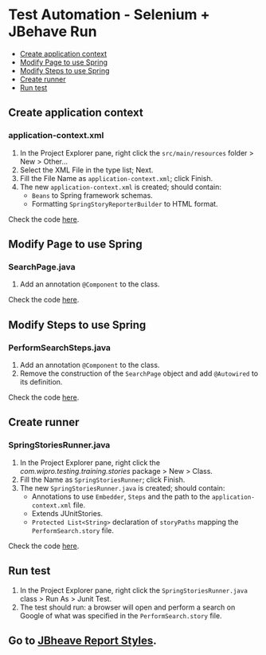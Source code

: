 # Test Automation - Selenium + JBehave Run

- [Create application context](#create-application-context)
- [Modify Page to use Spring](#modify-page-to-use-spring)
- [Modify Steps to use Spring](#modify-steps-to-use-spring)
- [Create runner](#create-runner)
- [Run test](#run-test)


## Create application context

### application-context.xml
1.	In the Project Explorer pane, right click the `src/main/resources` folder > New > Other...
2.	Select the XML File in the type list; Next.
3.	Fill the File Name as `application-context.xml`; click Finish.
4.	The new `application-context.xml` is created; should contain:
    - `Beans` to Spring framework schemas.
    - Formatting `SpringStoryReporterBuilder` to HTML format.

Check the code [here][application-context.xml].


## Modify Page to use Spring

### SearchPage.java
1.	Add an annotation `@Component` to the class.

Check the code [here][SearchPage.java].


## Modify Steps to use Spring

### PerformSearchSteps.java
1.	Add an annotation `@Component` to the class.
2.	Remove the construction of the `SearchPage` object and add `@Autowired` to its definition.

Check the code [here][PerformSearchSteps.java].


## Create runner

### SpringStoriesRunner.java
1.	In the Project Explorer pane, right click the *com.wipro.testing.training.stories* package > New > Class.
2.	Fill the Name as `SpringStoriesRunner`; click Finish.
3.	The new `SpringStoriesRunner.java` is created; should contain:
    - Annotations to use `Embedder`, `Steps` and the path to the `application-context.xml` file.
    - Extends JUnitStories.
    - `Protected List<String>` declaration of `storyPaths` mapping the `PerformSearch.story` file.

Check the code [here][SpringStoriesRunner.java].


## Run test
1.	In the Project Explorer pane, right click the `SpringStoriesRunner.java` class > Run As > Junit Test.
2.	The test should run: a browser will open and perform a search on Google of what was specified in the `PerformSearch.story` file.


## Go to [JBheave Report Styles][JBheave-Report-Styles].


[application-context.xml]: ../master/xml-files/application-context.xml
[SearchPage.java]: ../master/java-files/pages/examples/SearchPageSpring.java
[PerformSearchSteps.java]: ../master/java-files/steps/examples/PerformSearchStepsSpring.java
[SpringStoriesRunner.java]: ../master/java-files/runners/SpringStoriesRunner.java
[JBheave-Report-Styles]: ../master/7.JBehave-Report-Styles.md
